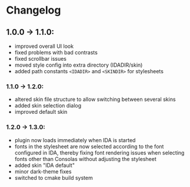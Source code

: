 Changelog
=========

## 1.0.0 -> 1.1.0:
  - improved overall UI look
  - fixed problems with bad contrasts
  - fixed scrollbar issues
  - moved style config into extra directory (IDADIR/skin)
  - added path constants `<IDADIR>` and `<SKINDIR>` for stylesheets

### 1.1.0 -> 1.2.0:
  - altered skin file structure to allow switching between several skins
  - added skin selection dialog
  - improved default skin

### 1.2.0 -> 1.3.0:
  - plugin now loads immediately when IDA is started
  - fonts in the stylesheet are now selected according to the font configured
    in IDA, thereby fixing font rendering issues when selecting fonts other
    than Consolas without adjusting the stylesheet
  - added skin "IDA default"
  - minor dark-theme fixes
  - switched to cmake build system
